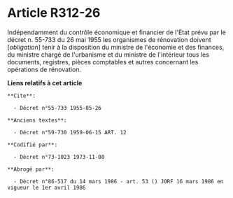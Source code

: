 # Article R312-26

Indépendamment du contrôle économique et financier de l'Etat prévu par le décret n. 55-733 du 26 mai 1955 les organismes de
rénovation doivent [*obligation*] tenir à la disposition du ministre de l'économie et des finances, du ministre chargé de
l'urbanisme et du ministre de l'intérieur tous les documents, registres, pièces comptables et autres concernant les
opérations de rénovation.

**Liens relatifs à cet article**

	**Cite**:

	  - Décret n°55-733 1955-05-26

	**Anciens textes**:

	  - Décret n°59-730 1959-06-15 ART. 12

	**Codifié par**:

	  - Décret n°73-1023 1973-11-08

	**Abrogé par**:

	  - Décret n°86-517 du 14 mars 1986 - art. 53 () JORF 16 mars 1986 en vigueur le 1er avril 1986
